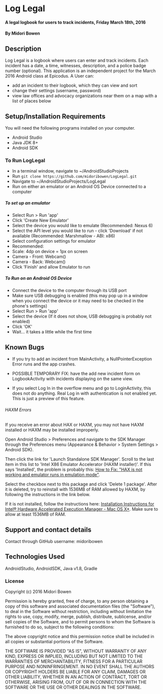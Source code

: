 # Log Legal

#### A legal logbook for users to track incidents, Friday March 18th, 2016

#### By Midori Bowen

## Description

Log Legal is a logbook where users can enter and track incidents. Each incident has a date, a time, witnesses, description, and a police badge number (optional). This application is an independent project for the March 2016 Android class at Epicodus.
A User can:
* add an incident to their logbook, which they can view and sort
* change their settings (username, password)
* view law offices and advocacy organizations near them on a map with a list of places below

## Setup/Installation Requirements
You will need the following programs installed on your computer.
* Android Studio
* Java JDK 8+
* Android SDK

### To Run LogLegal
* In a terminal window, navigate to ~/AndroidStudioProjects
* Run `git clone https://github.com/midoribowen/LogLegal.git`
* Navigate to ~/AndroidStudioProjects/LogLegal
* Run on either an emulator or an Android OS Device connected to a computer

##### To set up an emulator
* Select Run > Run 'app'
* Click 'Create New Emulator'
* Select the device you would like to emulate (Recommended: Nexus 6)
* Select the API level you would like to run - click 'Download' if not available (Recommended: Marshmallow - ABI: x86)
* Select configuration settings for emulator
 * Recommended:
 * Scale: 4dp on device = 1px on screen
 * Camera - Front: Webcam()
 * Camera - Back: Webcam()
* Click 'Finish' and allow Emulator to run

##### To Run on an Android OS Device
* Connect the device to the computer through its USB port
* Make sure USB debugging is enabled (this may pop up in a window when you connect the device or it may need to be checked in the phone's settings)
* Select Run > Run 'app'
* Select the device (If it does not show, USB debugging is probably not enabled)
* Click 'OK'
* Wait... it takes a little while the first time

## Known Bugs

* If you try to add an incident from MainActivity, a NullPointerException Error runs and the app crashes.
 * POSSIBLE TEMPORARY FIX: have the add new incident form on LogbookActivity with incidents displaying on the same view.

* If you select Log In in the overflow menu and go to LoginActivity, this does not do anything. Real Log in with authentication is not enabled yet. This is just a preview of this feature.

###### HAXM Errors

If you receive an error about HAX or HAXM, you may not have HAXM installed or HAXM may be installed improperly.

Open Android Studio > Preferences and navigate to the SDK Manager through the Preferences menu (Appearance & Behavior > System Settings > Android SDK).

 Then click the link for 'Launch Standalone SDK Manager'. Scroll to the last item in this list to 'Intel X86 Emulator Accelerator (HAXM installer)'. If this says 'Installed', the problem is probably this: [How to Fix: "HAX is not working and emulator runs in emulation mode"](http://stackoverflow.com/questions/21031903/how-to-fix-hax-is-not-working-and-emulator-runs-in-emulation-mode).

 Select the checkbox next to this package and click 'Delete 1 package'. After it is deleted, try to reinstall with 1536MB of RAM allowed by HAXM, by following the instructions in the link below.

 If it is not installed, follow the instructions here: [Installation Instructions for Intel® Hardware Accelerated Execution Manager - Mac OS X*](https://software.intel.com/en-us/android/articles/installation-instructions-for-intel-hardware-accelerated-execution-manager-mac-os-x). Make sure to allow at least 1536MB of RAM.

## Support and contact details

Contact through GitHub username: midoribowen

## Technologies Used

AndroidStudio, AndroidSDK, Java v1.8, Gradle

### License
Copyright (c) 2016 Midori Bowen

Permission is hereby granted, free of charge, to any person obtaining a copy of this software and associated documentation files (the "Software"), to deal in the Software without restriction, including without limitation the rights to use, copy, modify, merge, publish, distribute, sublicense, and/or sell copies of the Software, and to permit persons to whom the Software is furnished to do so, subject to the following conditions:

The above copyright notice and this permission notice shall be included in all copies or substantial portions of the Software.

THE SOFTWARE IS PROVIDED "AS IS", WITHOUT WARRANTY OF ANY KIND, EXPRESS OR IMPLIED, INCLUDING BUT NOT LIMITED TO THE WARRANTIES OF MERCHANTABILITY, FITNESS FOR A PARTICULAR PURPOSE AND NONINFRINGEMENT. IN NO EVENT SHALL THE AUTHORS OR COPYRIGHT HOLDERS BE LIABLE FOR ANY CLAIM, DAMAGES OR OTHER LIABILITY, WHETHER IN AN ACTION OF CONTRACT, TORT OR OTHERWISE, ARISING FROM, OUT OF OR IN CONNECTION WITH THE SOFTWARE OR THE USE OR OTHER DEALINGS IN THE SOFTWARE.
